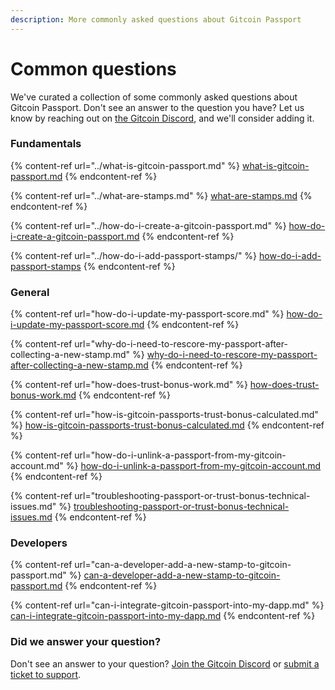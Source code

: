 ```yaml
---
description: More commonly asked questions about Gitcoin Passport
---
```


# Common questions

We've curated a collection of some commonly asked questions about Gitcoin Passport. Don't see an answer to the question you have? Let us know by reaching out on [the Gitcoin Discord](https://discord.com/invite/b5PEjyVFXT), and we'll consider adding it.

### Fundamentals

{% content-ref url="../what-is-gitcoin-passport.md" %}
[what-is-gitcoin-passport.md](../what-is-gitcoin-passport.md)
{% endcontent-ref %}

{% content-ref url="../what-are-stamps.md" %}
[what-are-stamps.md](../what-are-stamps.md)
{% endcontent-ref %}

{% content-ref url="../how-do-i-create-a-gitcoin-passport.md" %}
[how-do-i-create-a-gitcoin-passport.md](../how-do-i-create-a-gitcoin-passport.md)
{% endcontent-ref %}

{% content-ref url="../how-do-i-add-passport-stamps/" %}
[how-do-i-add-passport-stamps](../how-do-i-add-passport-stamps/)
{% endcontent-ref %}

### General

{% content-ref url="how-do-i-update-my-passport-score.md" %}
[how-do-i-update-my-passport-score.md](how-do-i-update-my-passport-score.md)
{% endcontent-ref %}

{% content-ref url="why-do-i-need-to-rescore-my-passport-after-collecting-a-new-stamp.md" %}
[why-do-i-need-to-rescore-my-passport-after-collecting-a-new-stamp.md](why-do-i-need-to-rescore-my-passport-after-collecting-a-new-stamp.md)
{% endcontent-ref %}

{% content-ref url="how-does-trust-bonus-work.md" %}
[how-does-trust-bonus-work.md](how-does-trust-bonus-work.md)
{% endcontent-ref %}

{% content-ref url="how-is-gitcoin-passports-trust-bonus-calculated.md" %}
[how-is-gitcoin-passports-trust-bonus-calculated.md](how-is-gitcoin-passports-trust-bonus-calculated.md)
{% endcontent-ref %}

{% content-ref url="how-do-i-unlink-a-passport-from-my-gitcoin-account.md" %}
[how-do-i-unlink-a-passport-from-my-gitcoin-account.md](how-do-i-unlink-a-passport-from-my-gitcoin-account.md)
{% endcontent-ref %}

{% content-ref url="troubleshooting-passport-or-trust-bonus-technical-issues.md" %}
[troubleshooting-passport-or-trust-bonus-technical-issues.md](troubleshooting-passport-or-trust-bonus-technical-issues.md)
{% endcontent-ref %}

### Developers

{% content-ref url="can-a-developer-add-a-new-stamp-to-gitcoin-passport.md" %}
[can-a-developer-add-a-new-stamp-to-gitcoin-passport.md](can-a-developer-add-a-new-stamp-to-gitcoin-passport.md)
{% endcontent-ref %}

{% content-ref url="can-i-integrate-gitcoin-passport-into-my-dapp.md" %}
[can-i-integrate-gitcoin-passport-into-my-dapp.md](can-i-integrate-gitcoin-passport-into-my-dapp.md)
{% endcontent-ref %}



### Did we answer your question?

Don't see an answer to your question? [Join the Gitcoin Discord](https://discord.gg/b5PEjyVFXT) or [submit a ticket to support](https://gitcoin.happyfox.com/new).
